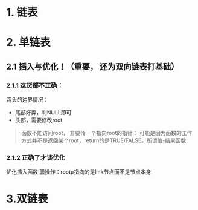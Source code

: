# 1. 链表

# 2. 单链表

## 2.1 插入与优化！（重要， 还为双向链表打基础）

### 2.1.1 这货都不正确：
两头的边界情况：
- 尾部好弄，判NULL即可
- 头部，需要修改root
> 函数不能访问root， 非要传一个指向root的指针：
> 可能是因为函数的工作方式并不是返回某个root，return的是TRUE/FALSE。所谓值-结果函数

### 2.1.2 正确了才谈优化
优化插入函数
骚操作：rootp指向的是link节点而不是节点本身

# 3.双链表



